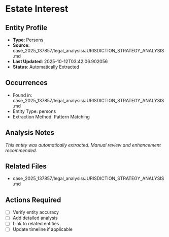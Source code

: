 # Estate Interest

## Entity Profile
- **Type**: Persons
- **Source**: case_2025_137857/legal_analysis/JURISDICTION_STRATEGY_ANALYSIS.md
- **Last Updated**: 2025-10-12T03:42:06.902056
- **Status**: Automatically Extracted

## Occurrences
- Found in: case_2025_137857/legal_analysis/JURISDICTION_STRATEGY_ANALYSIS.md
- Entity Type: persons
- Extraction Method: Pattern Matching

## Analysis Notes
*This entity was automatically extracted. Manual review and enhancement recommended.*

## Related Files
- case_2025_137857/legal_analysis/JURISDICTION_STRATEGY_ANALYSIS.md

## Actions Required
- [ ] Verify entity accuracy
- [ ] Add detailed analysis
- [ ] Link to related entities
- [ ] Update timeline if applicable
